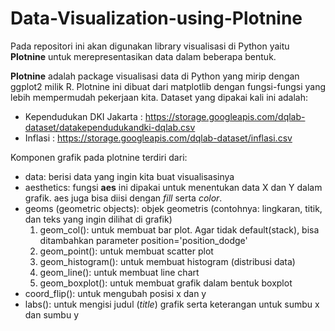 # Data-Visualization-using-Plotnine
Pada repositori ini akan digunakan library visualisasi di Python yaitu **Plotnine** untuk merepresentasikan data dalam beberapa bentuk.

  **Plotnine** adalah package visualisasi data di Python yang mirip dengan ggplot2 milik R. Plotnine ini dibuat dari matplotlib dengan fungsi-fungsi yang lebih mempermudah pekerjaan kita. Dataset yang dipakai kali ini adalah:
  * Kependudukan DKI Jakarta : https://storage.googleapis.com/dqlab-dataset/datakependudukandki-dqlab.csv
  * Inflasi : https://storage.googleapis.com/dqlab-dataset/inflasi.csv
 
 Komponen grafik pada plotnine terdiri dari:
 * data: berisi data yang ingin kita buat visualisasinya
 * aesthetics: fungsi **aes** ini dipakai untuk menentukan data X dan Y dalam grafik. aes juga bisa diisi dengan *fill* serta *color*.
 * geoms (geometric objects): objek geometris (contohnya: lingkaran, titik, dan teks yang ingin dilihat di grafik)
   1. geom_col(): untuk membuat bar plot. Agar tidak default(stack), bisa ditambahkan parameter position='position_dodge'
   2. geom_point(): untuk membuat scatter plot
   3. geom_histogram(): untuk membuat histogram (distribusi data)
   4. geom_line(): untuk membuat line chart
   5. geom_boxplot(): untuk membuat grafik dalam bentuk boxplot
* coord_flip(): untuk mengubah posisi x dan y
* labs(): untuk mengisi judul (*title*) grafik serta keterangan untuk sumbu x dan sumbu y



